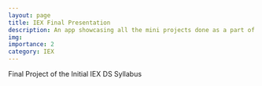 ```yaml
---
layout: page
title: IEX Final Presentation
description: An app showcasing all the mini projects done as a part of the IEX data science internship
img: 
importance: 2
category: IEX
---
```


Final Project of the Initial IEX DS Syllabus